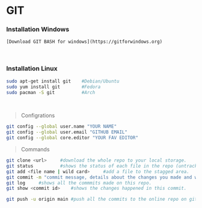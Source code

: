 # GIT 

### Installation Windows


	[Download GIT BASH for windows](https://gitforwindows.org)
</br>

### Installation Linux

``` bash
sudo apt-get install git 	#Debian/Ubuntu
sudo yum install git 		#Fedora
sudo pacman -S git 			#Arch
```
</br>

> Configrations
``` bash
git config --global user.name "YOUR NAME"
git config --global user.email "GITHUB EMAIL"
git config --global core.editor "YOUR FAV EDITOR"
```

> Commands 
```bash
git clone <url>		#download the whole repo to your local storage.
git status			#shows the status of each file in the repo (untracked, stagged, committed).
git add <file name | wild card>		#add a file to the stagged area.
git commit -m "commit message, details about the changes you made and why you made them"	#add the files in the stagged area to a commit, give the commit an id, and store the commit.
git log		#shows all the commmits made on this repo.
git show <commit id>	#shows the changes happened in this commit.

git push -u origin main	#push all the commits to the online repo on git hub.

```
